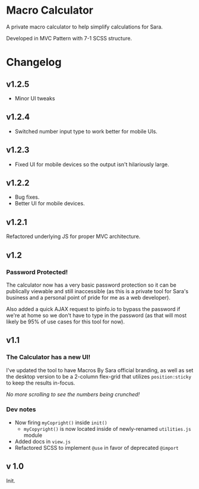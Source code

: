 # Macro Calculator

A private macro calculator to help simplify calculations for Sara.

Developed in MVC Pattern with 7-1 SCSS structure.

# Changelog

## v1.2.5

- Minor UI tweaks

## v1.2.4

- Switched number input type to work better for mobile UIs.

## v1.2.3

- Fixed UI for mobile devices so the output isn't hilariously large.

## v1.2.2

- Bug fixes.
- Better UI for mobile devices.

## v1.2.1

Refactored underlying JS for proper MVC architecture.

## v1.2

### Password Protected!

The calculator now has a very basic password protection so it can be publically viewable and still inaccessible (as this is a private tool for Sara's business and a personal point of pride for me as a web developer).

Also added a quick AJAX request to ipinfo.io to bypass the password if we're at home so we don't have to type in the password (as that will most likely be 95% of use cases for this tool for now).

## v1.1

### The Calculator has a new UI!

I've updated the tool to have Macros By Sara official branding, as well as set the desktop version to be a 2-column flex-grid that utilizes `position:sticky` to keep the results in-focus.

_No more scrolling to see the numbers being crunched!_

### Dev notes

- Now firing `myCopright()` inside `init()`
  - `myCopyright()` is now located inside of newly-renamed `utilities.js` module
- Added docs in `view.js`
- Refactored SCSS to implement `@use` in favor of deprecated `@import`

## v 1.0

Init.
